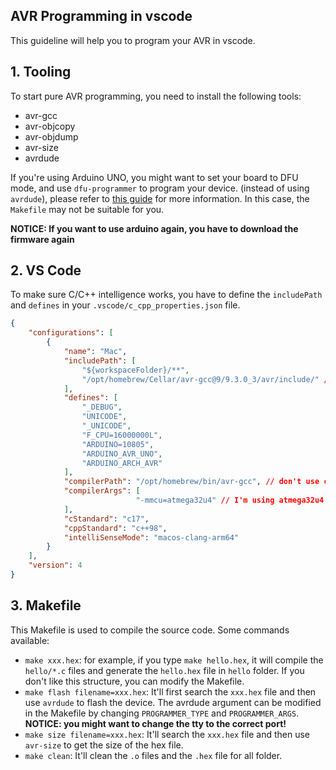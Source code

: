 ## AVR Programming in vscode

This guideline will help you to program your AVR in vscode.

## 1. Tooling

To start pure AVR programming, you need to install the following tools:

* avr-gcc
* avr-objcopy
* avr-objdump
* avr-size
* avrdude

If you're using Arduino UNO, you might want to set your board to DFU mode, and use `dfu-programmer` to program your device. (instead of using `avrdude`), please refer to [this guide](https://support.arduino.cc/hc/en-us/articles/4410804625682-Set-a-board-to-DFU-mode) for more information. In this case, the `Makefile` may not be suitable for you.

**NOTICE: If you want to use arduino again, you have to download the firmware again**

## 2. VS Code

To make sure C/C++ intelligence works, you have to define the `includePath` and `defines` in your `.vscode/c_cpp_properties.json` file.

```json
{
    "configurations": [
        {
            "name": "Mac",
            "includePath": [
                "${workspaceFolder}/**",
                "/opt/homebrew/Cellar/avr-gcc@9/9.3.0_3/avr/include/" // or replace with your own include path
            ],
            "defines": [
                "_DEBUG",
                "UNICODE",
                "_UNICODE",
                "F_CPU=16000000L",
                "ARDUINO=10805",
                "ARDUINO_AVR_UNO",
                "ARDUINO_ARCH_AVR"
            ],
            "compilerPath": "/opt/homebrew/bin/avr-gcc", // don't use clan-gcc or some variable won't be resolved 
            "compilerArgs": [
							"-mmcu=atmega32u4" // I'm using atmega32u4 but you can use any other AVR mcu
            ],
            "cStandard": "c17",
            "cppStandard": "c++98",
            "intelliSenseMode": "macos-clang-arm64"
        }
    ],
    "version": 4
}
```

## 3. Makefile

This Makefile is used to compile the source code. Some commands available:

* `make xxx.hex`: for example, if you type `make hello.hex`, it will compile the `hello/*.c` files and generate the `hello.hex` file in `hello` folder. If you don't like this structure, you can modify the Makefile.
* `make flash filename=xxx.hex`: It'll first search the `xxx.hex` file and then use `avrdude` to flash the device. The avrdude argument can be modified in the Makefile by changing `PROGRAMMER_TYPE` and `PROGRAMMER_ARGS`. **NOTICE: you might want to change the tty to the correct port!**
* `make size filename=xxx.hex`: It'll search the `xxx.hex` file and then use `avr-size` to get the size of the hex file.
* `make clean`: It'll clean the `.o` files and the `.hex` file for all folder.

